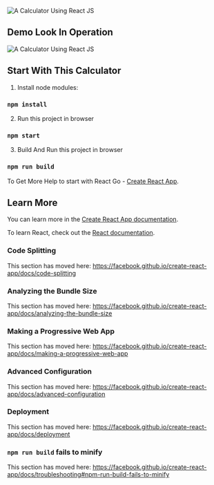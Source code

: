 ![A Calculator Using React JS][calculator-screenshot]

[calculator-screenshot]: https://i.ibb.co/qrGc5vM/demo-look.png "A Calculator Using React JS"


## Demo Look In Operation
 
![A Calculator Using React JS][calculator-screenshot2]

[calculator-screenshot2]: https://i.ibb.co/ysCCRkX/demo-look-result.png "A Calculator Using React JS"


## Start With This Calculator

1) Install node modules:

### `npm install`

2) Run this project in browser

### `npm start`

3) Build And Run this project in browser

### `npm run build`

To Get More Help to start with React Go - [Create React App](https://github.com/facebook/create-react-app).


## Learn More

You can learn more in the [Create React App documentation](https://facebook.github.io/create-react-app/docs/getting-started).

To learn React, check out the [React documentation](https://reactjs.org/).

### Code Splitting

This section has moved here: https://facebook.github.io/create-react-app/docs/code-splitting

### Analyzing the Bundle Size

This section has moved here: https://facebook.github.io/create-react-app/docs/analyzing-the-bundle-size

### Making a Progressive Web App

This section has moved here: https://facebook.github.io/create-react-app/docs/making-a-progressive-web-app

### Advanced Configuration

This section has moved here: https://facebook.github.io/create-react-app/docs/advanced-configuration

### Deployment

This section has moved here: https://facebook.github.io/create-react-app/docs/deployment

### `npm run build` fails to minify

This section has moved here: https://facebook.github.io/create-react-app/docs/troubleshooting#npm-run-build-fails-to-minify
